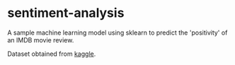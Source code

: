 # sentiment-analysis
A sample machine learning model using sklearn to predict the 'positivity' of an IMDB movie review.

Dataset obtained from [kaggle](https://www.kaggle.com/lakshmi25npathi/imdb-dataset-of-50k-movie-reviews).
